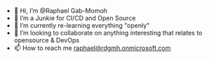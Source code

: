 - 👋 Hi, I’m @Raphael Gab-Momoh
- 👀 I’m a Junkie for  CI/CD and Open Source
- 🌱 I’m currently re-learning everything "openly" 
- 💞️ I’m looking to collaborate on anything interesting that relates to opensource & DevOps
- 📫 How to reach me raphael@rdgmh.onmicrosoft.com

<!---
raphgm/raphgm is a ✨ special ✨ repository because its `README.md` (this file) appears on your GitHub profile.
You can click the Preview link to take a look at your changes.
--->
